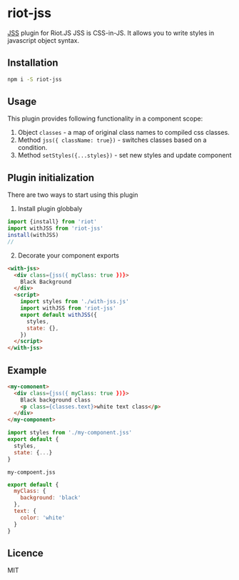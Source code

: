 # riot-jss
[JSS](https://cssinjs.org/) plugin for Riot.JS
JSS is CSS-in-JS. It allows you to write styles in javascript object syntax.

## Installation

```bash
npm i -S riot-jss
```


## Usage
This plugin provides following functionality in a component scope:
1. Object `classes` - a map of original class names to compiled css classes. 
2. Method `jss({ className: true})` - switches classes based on a condition.
3. Method `setStyles({...styles})` - set new styles and update component

## Plugin initialization
There are two ways to start using this plugin

1. Install plugin globbaly
```javascript
import {install} from 'riot'
import withJSS from 'riot-jss'
install(withJSS)
//
```
2. Decorate your component exports
```html
<with-jss>
  <div class={jss({ myClass: true })}>
    Black Background
  </div>
  <script>
    import styles from './with-jss.js'
    import withJSS from 'riot-jss'
    export default withJSS({
      styles,
      state: {},
    })
  </script>
</with-jss>
``` 

## Example

```html
<my-comonent>
  <div class={jss({ myClass: true })}>
    Black background class
    <p class={classes.text}>white text class</p>
  </div>
</my-component>
```
```javascript
import styles from './my-component.jss'
export default {
  styles,
  state: {...}
}
```
`my-compoent.jss` 
```javascript
export default {
  myClass: {
    background: 'black'
  },
  text: {
    color: 'white'
  }
}
```

## Licence
MIT




